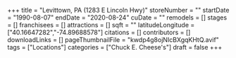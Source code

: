 +++
title = "Levittown, PA (1283 E Lincoln Hwy)"
storeNumber = ""
startDate = "1990-08-07"
endDate = "2020-08-24"
cuDate = ""
remodels = []
stages = []
franchisees = []
attractions = []
sqft = ""
latitudeLongitude = ["40.16647282","-74.89688578"]
citations = []
contributors = []
downloadLinks = []
pageThumbnailFile = "kwdp4g8ojNIcBXgqKHtQ.avif"
tags = ["Locations"]
categories = ["Chuck E. Cheese's"]
draft = false
+++
